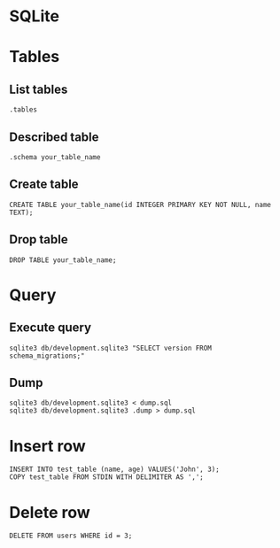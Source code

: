# SQLite

# Tables

## List tables

    .tables

## Described table

    .schema your_table_name

## Create table

    CREATE TABLE your_table_name(id INTEGER PRIMARY KEY NOT NULL, name TEXT);

## Drop table

    DROP TABLE your_table_name;

# Query

## Execute query

    sqlite3 db/development.sqlite3 "SELECT version FROM schema_migrations;"

## Dump

    sqlite3 db/development.sqlite3 < dump.sql
    sqlite3 db/development.sqlite3 .dump > dump.sql

# Insert row

    INSERT INTO test_table (name, age) VALUES('John', 3);
    COPY test_table FROM STDIN WITH DELIMITER AS ',';

# Delete row

    DELETE FROM users WHERE id = 3;
